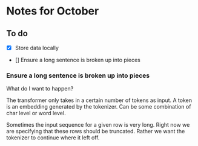 # Notes for October 

## To do

- [x] Store data locally 
- [] Ensure a long sentence is broken up into pieces 

### Ensure a long sentence is broken up into pieces

What do I want to happen?

The transformer only takes in a certain number of tokens as input. 
A token is an embedding generated by the tokenizer. 
Can be some combination of char level or word level.

Sometimes the input sequence for a given row is very long.
Right now we are specifying that these rows should be truncated.
Rather we want the tokenizer to continue where it left off. 


